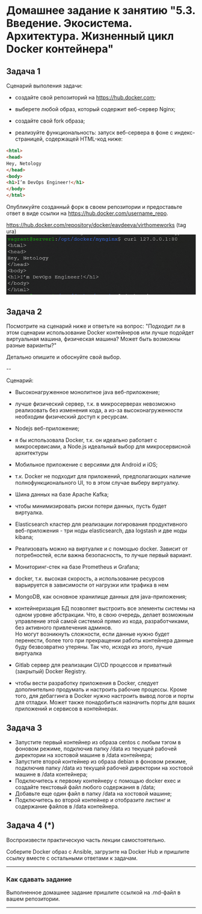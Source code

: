 # Домашнее задание к занятию "5.3. Введение. Экосистема. Архитектура. Жизненный цикл Docker контейнера"

## Задача 1 

Сценарий выполения задачи:

- создайте свой репозиторий на https://hub.docker.com;
- выберете любой образ, который содержит веб-сервер Nginx;

- создайте свой fork образа;
- реализуйте функциональность: запуск веб-сервера в фоне с индекс-страницей, содержащей HTML-код ниже:
```html
<html>
<head>
Hey, Netology
</head>
<body>
<h1>I’m DevOps Engineer!</h1>
</body>
</html>
```
Опубликуйте созданный форк в своем репозитории и предоставьте ответ в виде ссылки на https://hub.docker.com/username_repo.

https://hub.docker.com/repository/docker/eavdeeva/virthomeworks (tag ura)
![img_1.png](img_1.png)
## Задача 2 

Посмотрите на сценарий ниже и ответьте на вопрос: "Подходит ли в этом сценарии использование Docker контейнеров или лучше подойдет виртуальная машина, физическая машина? Может быть возможны разные варианты?"

Детально опишите и обоснуйте свой выбор.

--

Сценарий:

* Высоконагруженное монолитное java веб-приложение;
- лучше физический сервер, т.к. в микросерверах невозможно реализовать без изменения кода, а из-за высоконагруженности необходим физический доступ к ресурсам.
* Nodejs веб-приложение;
- я бы использовала Docker, т.к. он идеально работает с микросервисами, а  Node.js идеальный выбор для микросервисной архитектуры
* Мобильное приложение c версиями для Android и iOS;
- т.к. Docker не подходит для приложений, предполагающих наличие полнофункционального UI, то в этом случае выберу виртуалку.
* Шина данных на базе Apache Kafka;
- чтобы минимизировать риски потери данных, пусть будет виртуалка.
* Elasticsearch кластер для реализации логирования продуктивного веб-приложения - три ноды elasticsearch, два logstash и две ноды kibana;
- Реализовать можно на виртуалке и с помощью docker. Зависит от потребностей, если важна безопасность, то лучше первый вариант.  
* Мониторинг-стек на базе Prometheus и Grafana;
- docker, т.к. высокая скорость, а использование ресурсов варьируется в зависимости от нагрузки или трафика в нем 
* MongoDB, как основное хранилище данных для java-приложения;
- контейнеризация БД позволяет выстроить все элементы системы на одном уровне абстракции. Что, в свою очередь, делает возможным управление этой самой системой прямо из кода, разработчиками, без активного привлечения админов.  
Но могут возникнуть сложности, если данные нужно будет перенести, более того при прекращении работы контейнера данные буду безвозвратно утеряны. Так что, исходя из этого, лучше виртуалка 
* Gitlab сервер для реализации CI/CD процессов и приватный (закрытый) Docker Registry.
- чтобы вести разработку приложения в Docker, следует дополнительно продумать и настроить рабочие процессы. Кроме того, для дебаггинга в Docker нужно настроить вывод логов и порты для отладки. Может также понадобиться назначить порты для ваших приложений и сервисов в контейнерах.
## Задача 3 

* Запустите первый контейнер из образа centos c любым тэгом в фоновом режиме, подключив папку /data из текущей рабочей директории на хостовой машине в /data контейнера;
* Запустите второй контейнер из образа debian в фоновом режиме, подключив папку /data из текущей рабочей директории на хостовой машине в /data контейнера;
* Подключитесь к первому контейнеру с помощью docker exec и создайте текстовый файл любого содержания в /data;
* Добавьте еще один файл в папку /data на хостовой машине;
* Подключитесь во второй контейнер и отобразите листинг и содержание файлов в /data контейнера.


## Задача 4 (*)
Воспроизвести практическую часть лекции самостоятельно.

Соберите Docker образ с Ansible, загрузите на Docker Hub и пришлите ссылку вместе с остальными ответами к задачам.

---

### Как cдавать задание

Выполненное домашнее задание пришлите ссылкой на .md-файл в вашем репозитории.

---
